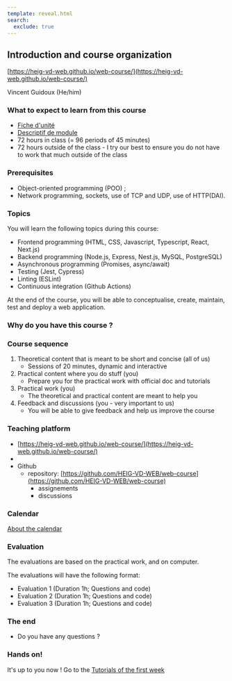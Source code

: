 ```yaml
---
template: reveal.html
search:
  exclude: true
---
```


## Introduction and course organization

[https://heig-vd-web.github.io/web-course/](https://heig-vd-web.github.io/web-course/)

Vincent Guidoux (He/him)

<!--  -->
### What to expect to learn from this course

- [Fiche d'unité](https://gaps.heig-vd.ch/consultation/fiches/uv/uv.php?id=6763)
- [Descriptif de module](https://gaps.heig-vd.ch/consultation/fiches/mv/mv.php?id=2351&plan=683)
- 72 hours in class (= 96 periods of 45 minutes)
- 72 hours outside of the class - I try our best to ensure you do not have to work that much outside of the class

<!--  -->
### Prerequisites

- Object-oriented programming (POO) ;
- Network programming, sockets, use of TCP and UDP, use of HTTP(DAI).

<!--  -->
### Topics

You will learn the following topics during this course:

- Frontend programming (HTML, CSS, Javascript, Typescript, React, Next.js)
- Backend programming (Node.js, Express, Nest.js, MySQL, PostgreSQL)
- Asynchronous programming (Promises, async/await)
- Testing (Jest, Cypress)
- Linting (ESLint)
- Continuous integration (Github Actions)

At the end of the course, you will be able to conceptualise, create, maintain, test and deploy a web application.

<!--  -->
### Why do you have this course ?

<!--  -->
### Course sequence

1. Theoretical content that is meant to be short and concise (all of us)
    - Sessions of 20 minutes, dynamic and interactive
2. Practical content where you do stuff (you)
    - Prepare you for the practical work with official doc and tutorials
3. Practical work (you)
    - The theoretical and practical content are meant to help you
4. Feedback and discussions (you - very important to us)
    - You will be able to give feedback and help us improve the course

<!--  -->
### Teaching platform

- [https://heig-vd-web.github.io/web-course/](https://heig-vd-web.github.io/web-course/)
- 
- Github
  - repository: [https://github.com/HEIG-VD-WEB/web-course](https://github.com/HEIG-VD-WEB/web-course)
	- assignements
	- discussions

<!--  -->
### Calendar

[About the calendar](../web-course/reference/about-the-calendar)

<!--  -->
### Evaluation

The evaluations are based on the practical work, and on computer.  

The evaluations will have the following format:

- Evaluation 1 (Duration 1h; Questions and code)
- Evaluation 2 (Duration 1h; Questions and code)
- Evaluation 3 (Duration 1h; Questions and code)

<!--  -->
### The end

- Do you have any questions ?

### Hands on!

It's up to you now ! Go to the [Tutorials of the first week](/web-course/weeks/week-1/#tutorials)
